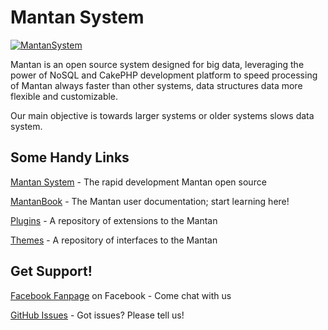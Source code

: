 Mantan System
=======

[![MantanSystem](http://mantansource.com/img/logo.png)](http://mantansource.com)

Mantan is an open source system designed for big data, leveraging the power of NoSQL and CakePHP development platform to speed processing of Mantan always faster than other systems, data structures data more flexible and customizable.

Our main objective is towards larger systems or older systems slows data system.

Some Handy Links
----------------

[Mantan System](http://mantansource.com) - The rapid development Mantan open source

[MantanBook](http://docs.mantansource.com) - The Mantan user documentation; start learning here!

[Plugins](http://plugins.mantansource.com) - A repository of extensions to the Mantan

[Themes](http://themes.mantansource.com) - A repository of interfaces to the Mantan

Get Support!
------------

[Facebook Fanpage](https://www.facebook.com/MantanSystem) on Facebook - Come chat with us

[GitHub Issues](https://github.com/MantanSystem/Mantan-1.x/issues) - Got issues? Please tell us!
